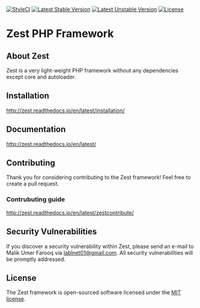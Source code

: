 [![StyleCI](https://github.styleci.io/repos/133794233/shield?branch=master)](https://github.styleci.io/repos/133794233)
[![Latest Stable Version](https://poser.pugx.org/softhub99/zest/v/stable)](https://packagist.org/packages/softhub99/zest)
[![Latest Unstable Version](https://poser.pugx.org/softhub99/zest/v/unstable)](https://packagist.org/packages/softhub99/zest)
[![License](https://poser.pugx.org/softhub99/zest/license)](https://packagist.org/packages/softhub99/zest)

# Zest PHP Framework 

## About Zest

Zest is a very light-weight PHP framework without any dependencies except core and autoloader.

## Installation

http://zest.readthedocs.io/en/latest/installation/

## Documentation

http://zest.readthedocs.io/en/latest/

## Contributing

Thank you for considering contributing to the Zest framework! Feel free to create a pull request.
### Contrubuting guide

http://zest.readthedocs.io/en/latest/zestcontribute/

## Security Vulnerabilities

If you discover a security vulnerability within Zest, 
please send an e-mail to Malik Umer Farooq
via [lablnet01@gmail.com](mailto:lablnet01@gmail.com). 
All security vulnerabilities will be promptly addressed.

## License

The Zest framework is open-sourced software 
licensed under the [MIT license](https://opensource.org/licenses/MIT).
